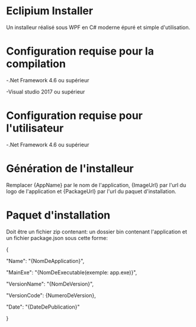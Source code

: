 # Eclipium Installer

Un installeur réalisé sous WPF en C# moderne épuré et simple d'utilisation.

# Configuration requise pour la compilation
-.Net Framework 4.6 ou supérieur

-Visual studio 2017 ou supérieur

# Configuration requise pour l'utilisateur
-.Net Framework 4.6 ou supérieur

# Génération de l'installeur

Remplacer {AppName} par le nom de l'application, {ImageUrl} par l'url du logo de l'application et {PackageUrl} par l'url du paquet d'installation.

# Paquet d'installation

Doit être un fichier zip contenant: un dossier bin contenant l'application et un fichier package.json sous cette forme:

{

"Name": "{NomDeApplication}",

"MainExe": "{NomDeExecutable(exemple: app.exe)}",

"VersionName": "{NomDeVersion}",

"VersionCode": {NumeroDeVersion},

"Date": "{DateDePublication}"

}
